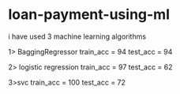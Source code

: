 # loan-payment-using-ml

i have used 3 machine learning algorithms

1> BaggingRegressor
train_acc = 94
test_acc = 94

2> logistic regression
train_acc = 97
test_acc = 62

3>svc
train_acc = 100
test_acc = 72
